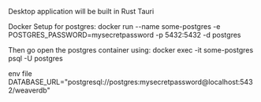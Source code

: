 Desktop application will be built in Rust Tauri

Docker Setup for postgres:
 docker run --name some-postgres -e POSTGRES_PASSWORD=mysecretpassword -p 5432:5432 -d postgres

Then go open the postgres container using:
docker exec -it some-postgres psql -U postgres

env file DATABASE_URL="postgresql://postgres:mysecretpassword@localhost:5432/weaverdb"